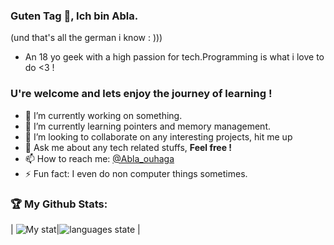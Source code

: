 ### Guten Tag 👋, Ich bin Abla.
   (und that's all the german i know : )))
- An 18 yo geek with a high passion for tech.Programming is what i love to do <3 !
### U're welcome and lets enjoy the journey of learning !

- 🔭 I’m currently working on something.
- 🌱 I’m currently learning pointers and memory management.
- 👯 I’m looking to collaborate on any interesting projects, hit me up
- 💬 Ask me about any tech related stuffs, **Feel free !**
- 📫 How to reach me: [@Abla_ouhaga](https://www.linkedin.com/in/abla-ouhaga-74aa59188/)
- ⚡ Fun fact: I even do non computer things sometimes.

### 🏆 My Github Stats:
| ![My stat](https://github-readme-stats.vercel.app/api?username=Abla-ouh&&show_icons=true&title_color=DAF7A6&icon_color=FFCD10&text_color=FFE8C0&bg_color=17202A)|![languages state](https://readme-stats-cfgj2cxdy.vercel.app/api/top-langs/?username=Abla-ouh&hide=php&theme=tokyonight)
|

